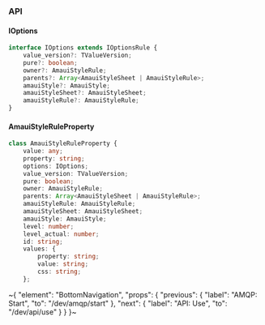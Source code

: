 

### API

#### IOptions

```ts
interface IOptions extends IOptionsRule {
    value_version?: TValueVersion;
    pure?: boolean;
    owner?: AmauiStyleRule;
    parents?: Array<AmauiStyleSheet | AmauiStyleRule>;
    amauiStyle?: AmauiStyle;
    amauiStyleSheet?: AmauiStyleSheet;
    amauiStyleRule?: AmauiStyleRule;
}
```

#### AmauiStyleRuleProperty

```ts
class AmauiStyleRuleProperty {
    value: any;
    property: string;
    options: IOptions;
    value_version: TValueVersion;
    pure: boolean;
    owner: AmauiStyleRule;
    parents: Array<AmauiStyleSheet | AmauiStyleRule>;
    amauiStyleRule: AmauiStyleRule;
    amauiStyleSheet: AmauiStyleSheet;
    amauiStyle: AmauiStyle;
    level: number;
    level_actual: number;
    id: string;
    values: {
        property: string;
        value: string;
        css: string;
    };
```

~{
  "element": "BottomNavigation",
  "props": {
    "previous": {
      "label": "AMQP: Start",
      "to": "/dev/amqp/start"
    },
    "next": {
      "label": "API: Use",
      "to": "/dev/api/use"
    }
  }
}~
